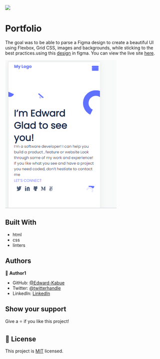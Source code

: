 ![](https://img.shields.io/badge/Microverse-blueviolet)

# Portfolio


The goal was to be able to parse a Figma design to create a beautiful UI using Flexbox, Grid CSS, images and backgrounds, while sticking to the best practices.using this [design](https://www.figma.com/file/l7SqJ3ZfkAKih9sFxvWSR4/Microverse-Student-Project-1?node-id=0%3A1) in figma. You can view the live site [here](https://edward-kabue.github.io/Portfolio-mv/).

![the design](./images/Header-section.png)


## Built With

- html
- css
- linters

## Authors

👤 **Author1**

- GitHub: [@Edward-Kabue](https://github.com/Edward-Kabue)
- Twitter: [@twitterhandle](https://twitter.com/twitterhandle)
- LinkedIn: [LinkedIn](https://linkedin.com/in/linkedinhandle)

## Show your support

Give a ⭐️ if you like this project!

## 📝 License

This project is [MIT](./MIT.md) licensed.
